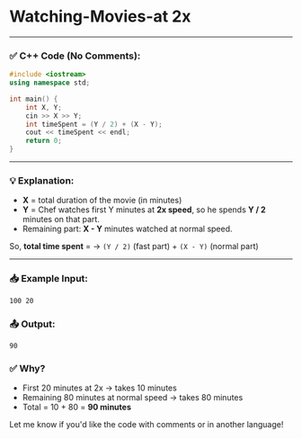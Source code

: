 ﻿# Watching-Movies-at 2x



---

### ✅ **C++ Code (No Comments):**

```cpp
#include <iostream>
using namespace std;

int main() {
    int X, Y;
    cin >> X >> Y;
    int timeSpent = (Y / 2) + (X - Y);
    cout << timeSpent << endl;
    return 0;
}
```

---

### 💡 **Explanation:**

* **X** = total duration of the movie (in minutes)
* **Y** = Chef watches first Y minutes at **2x speed**, so he spends **Y / 2** minutes on that part.
* Remaining part: **X - Y** minutes watched at normal speed.

So, **total time spent** =
→ `(Y / 2)` (fast part) + `(X - Y)` (normal part)

---

### 📥 Example Input:

```
100 20
```

### 📤 Output:

```
90
```

### ✅ Why?

* First 20 minutes at 2x → takes 10 minutes
* Remaining 80 minutes at normal speed → takes 80 minutes
* Total = 10 + 80 = **90 minutes**

Let me know if you'd like the code with comments or in another language!

